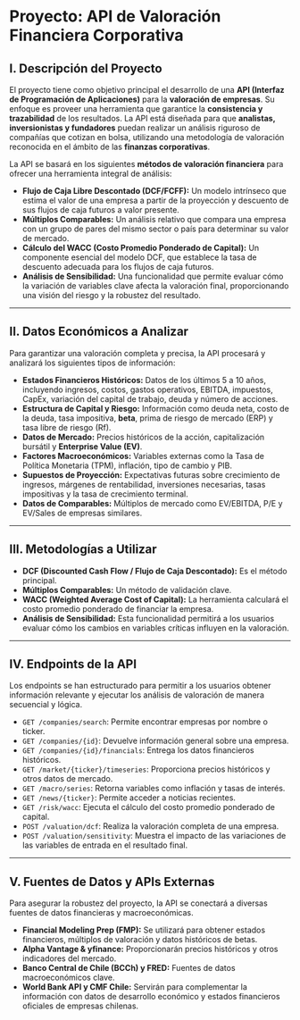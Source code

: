# Proyecto: API de Valoración Financiera Corporativa

## I. Descripción del Proyecto

El proyecto tiene como objetivo principal el desarrollo de una **API (Interfaz de Programación de Aplicaciones)** para la **valoración de empresas**. Su enfoque es proveer una herramienta que garantice la **consistencia y trazabilidad** de los resultados. La API está diseñada para que **analistas, inversionistas y fundadores** puedan realizar un análisis riguroso de compañías que cotizan en bolsa, utilizando una metodología de valoración reconocida en el ámbito de las **finanzas corporativas**.

La API se basará en los siguientes **métodos de valoración financiera** para ofrecer una herramienta integral de análisis:

* **Flujo de Caja Libre Descontado (DCF/FCFF):** Un modelo intrínseco que estima el valor de una empresa a partir de la proyección y descuento de sus flujos de caja futuros a valor presente.
* **Múltiplos Comparables:** Un análisis relativo que compara una empresa con un grupo de pares del mismo sector o país para determinar su valor de mercado.
* **Cálculo del WACC (Costo Promedio Ponderado de Capital):** Un componente esencial del modelo DCF, que establece la tasa de descuento adecuada para los flujos de caja futuros.
* **Análisis de Sensibilidad:** Una funcionalidad que permite evaluar cómo la variación de variables clave afecta la valoración final, proporcionando una visión del riesgo y la robustez del resultado.

---

## II. Datos Económicos a Analizar

Para garantizar una valoración completa y precisa, la API procesará y analizará los siguientes tipos de información:

* **Estados Financieros Históricos:** Datos de los últimos 5 a 10 años, incluyendo ingresos, costos, gastos operativos, EBITDA, impuestos, CapEx, variación del capital de trabajo, deuda y número de acciones.
* **Estructura de Capital y Riesgo:** Información como deuda neta, costo de la deuda, tasa impositiva, **beta**, prima de riesgo de mercado (ERP) y tasa libre de riesgo (Rf).
* **Datos de Mercado:** Precios históricos de la acción, capitalización bursátil y **Enterprise Value (EV)**.
* **Factores Macroeconómicos:** Variables externas como la Tasa de Política Monetaria (TPM), inflación, tipo de cambio y PIB.
* **Supuestos de Proyección:** Expectativas futuras sobre crecimiento de ingresos, márgenes de rentabilidad, inversiones necesarias, tasas impositivas y la tasa de crecimiento terminal.
* **Datos de Comparables:** Múltiplos de mercado como EV/EBITDA, P/E y EV/Sales de empresas similares.

---

## III. Metodologías a Utilizar

* **DCF (Discounted Cash Flow / Flujo de Caja Descontado):** Es el método principal.
* **Múltiplos Comparables:** Un método de validación clave.
* **WACC (Weighted Average Cost of Capital):** La herramienta calculará el costo promedio ponderado de financiar la empresa.
* **Análisis de Sensibilidad:** Esta funcionalidad permitirá a los usuarios evaluar cómo los cambios en variables críticas influyen en la valoración.

---

## IV. Endpoints de la API

Los endpoints se han estructurado para permitir a los usuarios obtener información relevante y ejecutar los análisis de valoración de manera secuencial y lógica.

* `GET /companies/search`: Permite encontrar empresas por nombre o ticker.
* `GET /companies/{id}`: Devuelve información general sobre una empresa.
* `GET /companies/{id}/financials`: Entrega los datos financieros históricos.
* `GET /market/{ticker}/timeseries`: Proporciona precios históricos y otros datos de mercado.
* `GET /macro/series`: Retorna variables como inflación y tasas de interés.
* `GET /news/{ticker}`: Permite acceder a noticias recientes.
* `GET /risk/wacc`: Ejecuta el cálculo del costo promedio ponderado de capital.
* `POST /valuation/dcf`: Realiza la valoración completa de una empresa.
* `POST /valuation/sensitivity`: Muestra el impacto de las variaciones de las variables de entrada en el resultado final.

---

## V. Fuentes de Datos y APIs Externas

Para asegurar la robustez del proyecto, la API se conectará a diversas fuentes de datos financieras y macroeconómicas. 

* **Financial Modeling Prep (FMP):** Se utilizará para obtener estados financieros, múltiplos de valoración y datos históricos de betas.
* **Alpha Vantage & yfinance:** Proporcionarán precios históricos y otros indicadores del mercado.
* **Banco Central de Chile (BCCh) y FRED:** Fuentes de datos macroeconómicos clave.
* **World Bank API y CMF Chile:** Servirán para complementar la información con datos de desarrollo económico y estados financieros oficiales de empresas chilenas.






